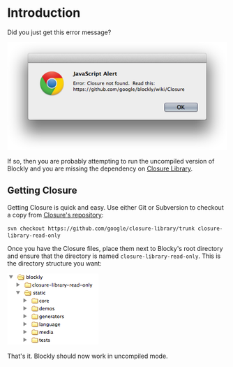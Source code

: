 # Introduction

Did you just get this error message?

![](closure_alert.png)

If so, then you are probably attempting to run the uncompiled version of Blockly and you are missing the dependency on [Closure Library](https://developers.google.com/closure/library/).

## Getting Closure

Getting Closure is quick and easy.  Use either Git or Subversion to checkout a copy from [Closure's repository](https://github.com/google/closure-library):

```
svn checkout https://github.com/google/closure-library/trunk closure-library-read-only
```

Once you have the Closure files, place them next to Blocky's root directory and ensure that the directory is named ` closure-library-read-only `.  This is the directory structure you want:

![](closure_directory.png)

That's it.  Blockly should now work in uncompiled mode.
